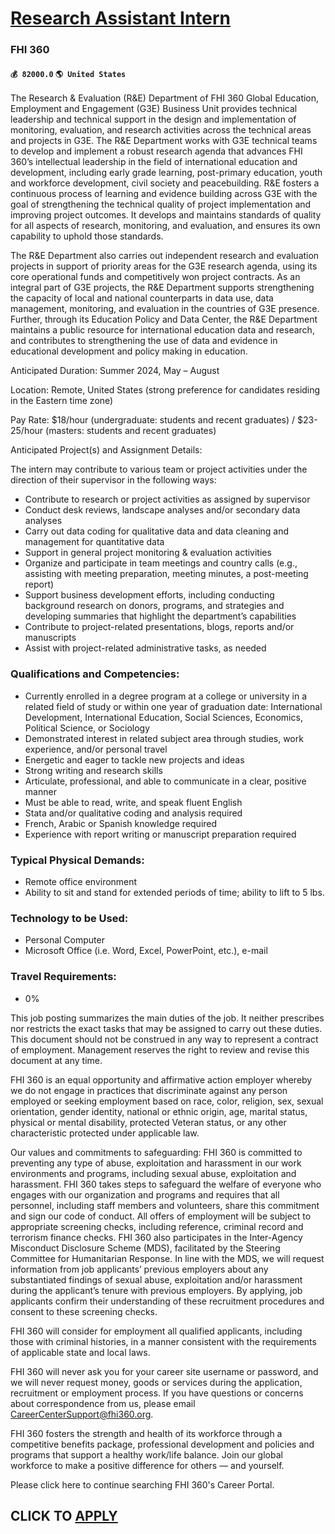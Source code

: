 # [Research Assistant Intern](https://www.remotewlb.com/apply/research-assistant-intern)  
### FHI 360  
#### `💰 82000.0` `🌎 United States`  

The Research & Evaluation (R&E) Department of FHI 360 Global Education, Employment and Engagement (G3E) Business Unit provides technical leadership and technical support in the design and implementation of monitoring, evaluation, and research activities across the technical areas and projects in G3E. The R&E Department works with G3E technical teams to develop and implement a robust research agenda that advances FHI 360’s intellectual leadership in the field of international education and development, including early grade learning, post-primary education, youth and workforce development, civil society and peacebuilding. R&E fosters a continuous process of learning and evidence building across G3E with the goal of strengthening the technical quality of project implementation and improving project outcomes. It develops and maintains standards of quality for all aspects of research, monitoring, and evaluation, and ensures its own capability to uphold those standards.

The R&E Department also carries out independent research and evaluation projects in support of priority areas for the G3E research agenda, using its core operational funds and competitively won project contracts. As an integral part of G3E projects, the R&E Department supports strengthening the capacity of local and national counterparts in data use, data management, monitoring, and evaluation in the countries of G3E presence. Further, through its Education Policy and Data Center, the R&E Department maintains a public resource for international education data and research, and contributes to strengthening the use of data and evidence in educational development and policy making in education.

Anticipated Duration: Summer 2024, May – August

Location: Remote, United States (strong preference for candidates residing in the Eastern time zone)

Pay Rate: $18/hour (undergraduate: students and recent graduates) / $23-25/hour (masters: students and recent graduates)

Anticipated Project(s) and Assignment Details:

The intern may contribute to various team or project activities under the direction of their supervisor in the following ways:

  * Contribute to research or project activities as assigned by supervisor
  * Conduct desk reviews, landscape analyses and/or secondary data analyses
  * Carry out data coding for qualitative data and data cleaning and management for quantitative data
  * Support in general project monitoring & evaluation activities
  * Organize and participate in team meetings and country calls (e.g., assisting with meeting preparation, meeting minutes, a post-meeting report)
  * Support business development efforts, including conducting background research on donors, programs, and strategies and developing summaries that highlight the department’s capabilities
  * Contribute to project-related presentations, blogs, reports and/or manuscripts
  * Assist with project-related administrative tasks, as needed

### Qualifications and Competencies:

  * Currently enrolled in a degree program at a college or university in a related field of study or within one year of graduation date: International Development, International Education, Social Sciences, Economics, Political Science, or Sociology
  * Demonstrated interest in related subject area through studies, work experience, and/or personal travel
  * Energetic and eager to tackle new projects and ideas
  * Strong writing and research skills
  * Articulate, professional, and able to communicate in a clear, positive manner
  * Must be able to read, write, and speak fluent English
  * Stata and/or qualitative coding and analysis required
  * French, Arabic or Spanish knowledge required
  * Experience with report writing or manuscript preparation required

### Typical Physical Demands:

  * Remote office environment
  * Ability to sit and stand for extended periods of time; ability to lift to 5 lbs.

### Technology to be Used:

  * Personal Computer
  * Microsoft Office (i.e. Word, Excel, PowerPoint, etc.), e-mail

### Travel Requirements:

  * 0%

This job posting summarizes the main duties of the job. It neither prescribes nor restricts the exact tasks that may be assigned to carry out these duties. This document should not be construed in any way to represent a contract of employment. Management reserves the right to review and revise this document at any time.

FHI 360 is an equal opportunity and affirmative action employer whereby we do not engage in practices that discriminate against any person employed or seeking employment based on race, color, religion, sex, sexual orientation, gender identity, national or ethnic origin, age, marital status, physical or mental disability, protected Veteran status, or any other characteristic protected under applicable law.

Our values and commitments to safeguarding: FHI 360 is committed to preventing any type of abuse, exploitation and harassment in our work environments and programs, including sexual abuse, exploitation and harassment. FHI 360 takes steps to safeguard the welfare of everyone who engages with our organization and programs and requires that all personnel, including staff members and volunteers, share this commitment and sign our code of conduct. All offers of employment will be subject to appropriate screening checks, including reference, criminal record and terrorism finance checks. FHI 360 also participates in the Inter-Agency Misconduct Disclosure Scheme (MDS), facilitated by the Steering Committee for Humanitarian Response. In line with the MDS, we will request information from job applicants’ previous employers about any substantiated findings of sexual abuse, exploitation and/or harassment during the applicant’s tenure with previous employers. By applying, job applicants confirm
their understanding of these recruitment procedures and consent to these screening checks.

FHI 360 will consider for employment all qualified applicants, including those with criminal histories, in a manner consistent with the requirements of applicable state and local laws.

FHI 360 will never ask you for your career site username or password, and we will never request money, goods or services during the application, recruitment or employment process. If you have questions or concerns about correspondence from us, please email CareerCenterSupport@fhi360.org.

FHI 360 fosters the strength and health of its workforce through a competitive benefits package, professional development and policies and programs that support a healthy work/life balance. Join our global workforce to make a positive difference for others — and yourself.

Please click here to continue searching FHI 360's Career Portal.

  
## CLICK TO [APPLY](https://www.remotewlb.com/apply/research-assistant-intern)

